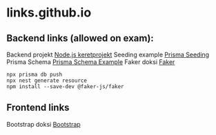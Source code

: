 # links.github.io

## Backend links (allowed on exam):

Backend projekt [Node.js keretprojekt](https://github.com/hgabor/nestjs-keret-2024)
Seeding example [Prisma Seeding](https://www.prisma.io/docs/orm/prisma-migrate/workflows/seeding)
Prisma Schema [Prisma Schema Example](https://www.prisma.io/docs/orm/prisma-schema/data-model/models)
Faker doksi [Faker](https://www.npmjs.com/package/@faker-js/faker)

```
npx prisma db push
npx nest generate resource
npm install --save-dev @faker-js/faker
```

## Frontend links

Bootstrap doksi [Bootstrap](https://getbootstrap.com/docs/5.3/getting-started/introduction/)

```

```
